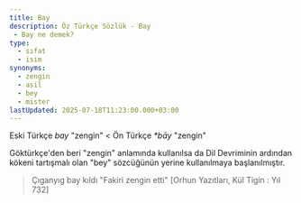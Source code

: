 ```yaml
---
title: Bay
description: Öz Türkçe Sözlük - Bay 
 - Bay ne demek?
type:
  - sıfat
  - isim
synonyms:
  - zengin
  - asil
  - bey
  - mister
lastUpdated: 2025-07-18T11:23:00.000+03:00
---
```

Eski Türkçe _bay_ "zengin" < Ön Türkçe _\*bāy_ "zengin"

Göktürkçe'den beri "zengin" anlamında kullanılsa da Dil Devriminin ardından kökeni tartışmalı olan "bey" sözcüğünün yerine kullanılmaya başlanılmıştır.

> Çıganyıg bay kıldı "Fakiri zengin etti" [Orhun Yazıtları, Kül Tigin : Yıl 732]
